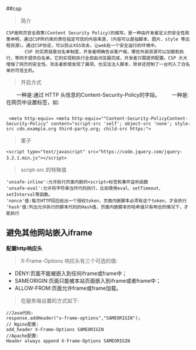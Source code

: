 ##csp

> 简介


```
CSP是网页安全政策(Content Security Policy)的缩写。是一种由开发者定义的安全性政策申明，通过CSP所约束的责任指定可信的内容来源，（内容可以是指脚本、图片、style 等远程资源）。通过CSP协定，可以防止XSS攻击，让web处一个安全运行的环境中。
       CSP 的实质就是白名单制度，开发者明确告诉客户端，哪些外部资源可以加载和执行，等同于提供白名单。它的实现和执行全部由浏览器完成，开发者只需提供配置。CSP 大大增强了网页的安全性。攻击者即使发现了漏洞，也没法注入脚本，除非还控制了一台列入了白名单的可信主机。
```


> 开启方式

　　一种是:通过 HTTP 头信息的Content-Security-Policy的字段。
　　一种是:在网页中设置<meta>标签，如:


```

 <meta http-equiv= <meta http-equiv=""Content-Security-PolicyContent-Security-Policy" content="script-src 'self'; object-src 'none'; style-src cdn.example.org third-party.org; child-src https:">
```

> 栗子


```
<script type="text/javascript" src="https://code.jquery.com/jquery-3.2.1.min.js"></script>　　
```

> script-src 的特殊值


```
'unsafe-inline':允许执行页面内嵌的<script>标签和事件监听函数
'unsafe-eval':允许将字符串当作代码执行，比如使用eval、setTimeout、setInterval等函数。
'nonce'值:每次HTTP回应给出一个授权token，页面内嵌脚本必须有这个token，才会执行
'hash'值:列出允许执行的脚本代码的Hash值，页面内嵌脚本的哈希值只有吻合的情况下，才能执行
```

## 避免其他网站嵌入iframe

**配置http响应头**

> X-Frame-Options 响应头有三个可选的值:

* DENY:页面不能被嵌入到任何iframe或frame中；
* SAMEORIGIN:页面只能被本站页面嵌入到iframe或者frame中；
* ALLOW-FROM:页面允许frame或frame加载。

> 在服务端设置的方式如下:

```
//Java代码:
response.addHeader("x-frame-options","SAMEORIGIN");
// Nginx配置:
add_header X-Frame-Options SAMEORIGIN
//Apache配置:
Header always append X-Frame-Options SAMEORIGIN
```


